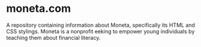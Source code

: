 # moneta.com
A repository containing information about Moneta, specifically its HTML and CSS stylings. Moneta is a nonprofit eeking to empower young individuals by teaching them about financial literacy. 
 

